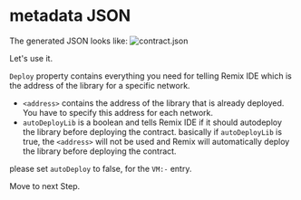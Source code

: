 # metadata JSON

The generated JSON looks like:
![contract.json](https://github.com/ethereum/remix-workshops/raw/master/deployWithLibrary/2_deploy_library/remix_metadata.png "contract.json")

Let's use it.

`Deploy` property contains everything you need for telling Remix IDE which is the address of the library for a specific network.

 - `<address>` contains the address of the library that is already deployed. You have to specify this address for each network.
 - `autoDeployLib` is a boolean and tells Remix IDE if it should autodeploy the library before deploying the contract.
    basically if `autoDeployLib` is true, the `<address>` will not be used and Remix will automatically deploy the library before deploying the contract.

please set `autoDeploy` to false, for the `VM:-` entry.

Move to next Step.
